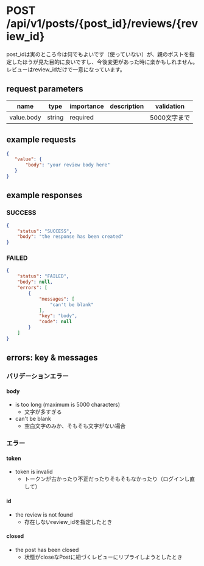 # POST /api/v1/posts/{post_id}/reviews/{review_id}
post_idは実のところ今は何でもよいです（使っていない）が、親のポストを指定したほうが見た目的に良いですし、今後変更があった時に楽かもしれません。  
レビューはreview_idだけで一意になっています。
## request parameters
| name | type | importance | description | validation | 
| ---- | ---- | ---------- | ----------- | ---------- | 
| value.body | string | required |             | 5000文字まで | 
## example requests
```json
{
   "value": {
       "body": "your review body here"
   }
}
```
## example responses
### SUCCESS
```json
{
    "status": "SUCCESS",
    "body": "the response has been created"
}
```
### FAILED
```json
{
    "status": "FAILED",
    "body": null,
    "errors": [
        {
            "messages": [
                "can't be blank"
            ],
            "key": "body",
            "code": null
        }
    ]
}
```
## errors: key & messages
### バリデーションエラー
#### body
- is too long (maximum is 5000 characters)
  - 文字が多すぎる
- can't be blank
  - 空白文字のみか、そもそも文字がない場合
### エラー
#### token
- token is invalid
  - トークンが古かったり不正だったりそもそもなかったり（ログインし直して）
#### id
- the review is not found
  - 存在しないreview_idを指定したとき
#### closed
- the post has been closed
  - 状態がcloseなPostに紐づくレビューにリプライしようとしたとき
